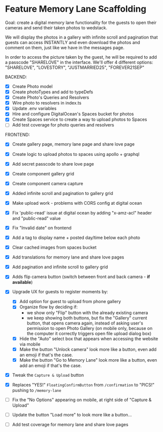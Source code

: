 # Feature Memory Lane Scaffolding
Goal: create a digital memory lane functionality for the guests to open their cameras and send their taken photos to wedstack.

We will display the photos in a gallery with infinite scroll and pagination that guests can access INSTANTLY and even download the photos and comment on them, just like we have in the messages page.

In order to access the picture taken by the guest, he will be required to add a passcode "SHARELOVE" in the interface. We'll offer 4 different options: "SHARELOVE", "LOVESTORY", "JUSTMARRIED25", "FOREVER21SEP"

BACKEND:
- [X] Create Photo model
- [X] Create photoTypes and add to typeDefs
- [X] Create Photo's Queries and Resolvers
- [X] Wire photo to resolvers in index.ts
- [X] Update .env variables
- [X] Hire and configure DigitalOcean's Spaces bucket for photos
- [X] Create Spaces service to create a way to upload photos to Spaces
- [ ] Add test coverage for photo queries and resolvers

FRONTEND:
- [X] Create gallery page, memory lane page and share love page
- [X] Create logic to upload photos to spaces using apollo + graphql
- [X] Add secret passcode to share love page
- [X] Create component gallery grid
- [X] Create component camera capture
- [X] Added infinite scroll and pagination to gallery grid
- [X] Make upload work - problems with CORS config at digital ocean
- [X] Fix 'public-read' issue at digital ocean by adding "x-amz-acl" header and "public-read" value
- [X] Fix "Invalid date" on frontend
- [X] Add a tag to display name + posted day/time below each photo
- [X] Clear cached images from spaces bucket
- [X] Add translations for memory lane and share love pages
- [X] Add pagination and infinite scroll to gallery grid
- [X] Adds flip camera button (switch between front and back camera - **if available**)
- [X] Upgrade UX for guests to register moments by:
    - [X] Add option for guest to upload from phone gallery 
    - [X] Organize flow by deciding if:
        - we show only "Flip" button with the already existing camera
        - we keep showing both buttons, but fix the "Gallery" current button, that opens camera again, instead of asking user's permission to open Photo Gallery (on mobile only, because on the computer it correctly triggers open file upload dialog box)
    - [X] Hide the "Auto" select box that appears when accessing the website via mobile
    - [X] Make the button "Unlock camera" look more like a button, even add an emoji if that's the case.
    - [X] Make the button "Go to Memory Lane" look more like a button, even add an emoji if that's the case.
- [X] Tweak the `Capture & Upload` button
- [X] Replaces "YES!" `FloatingConfirmButton` from `/confirmation` to "PICS!" pushing to `/memory-lane`
- [ ] Fix the "No Options" appearing on mobile, at right side of "Capture & Upload"
- [ ] Update the button "Load more" to look more like a button...
- [ ] Add test coverage for memory lane and share love pages





